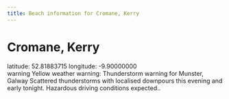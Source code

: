 ```yaml
---
title: Beach information for Cromane, Kerry
---
```

# Cromane, Kerry 

<div class="location-info">latitude: 52.81883715 longitude: -9.90000000</div>
<div id="met-eireann-warnings"><span class="material-icons yellow-warning">warning</span>&nbsp;Yellow weather warning: Thunderstorm warning for Munster, Galway Scattered thunderstorms with localised downpours this evening and early tonight. Hazardous driving conditions expected..&nbsp;</div>
<div></div>